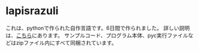 # lapisrazuli

これは、pythonで作られた自作言語です。6日間で作られました。
詳しい説明は、[こちら]()にあります。
サンプルコード、プログラム本体、pyc実行ファイルなどはzipファイル内にすべて同梱されています。
